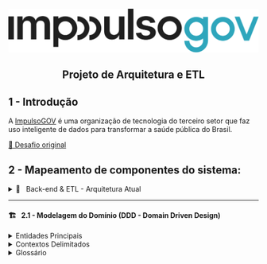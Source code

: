 <div align="center">
  <p>
    <img src="docs/logo.png" alt="ImpulsoGOV" width="550px" />
    <h2>Projeto de Arquitetura e ETL</h2>
  </p>
</div>

## 1 - Introdução

A [ImpulsoGOV](https://www.impulsogov.org/) é uma organização de tecnologia do terceiro setor que faz uso inteligente de dados para transformar a saúde pública do Brasil.

[🎯 Desafio original](https://impulsogov.notion.site/Case-CTO-885231d00e494dc5bd2332f1053d3cbd)

## 2 - Mapeamento de componentes do sistema:

<details>
  <summary>
    🔧 &nbsp; Back-end & ETL - Arquitetura Atual</a>
  </summary>

- **Linguagem:** `Python`
- **Framework:** `FastAPI`

### Processo de ETL:

- O `transmissor` atual é um `conector do Postgres` aplicado ao banco de dados do município.
- `Conexão direta` entre o `transmissor` e o `banco de dados analítico` da ImpulsoGov.
- Uma `procedure` no `banco do município` executa `consultas` em tabelas locais e `insere` os resultados no banco de dados analítico.

### Banco do Município:

- Propriedade e gestão pertencentes ao próprio município.
- - Localizado em servidores locais ou em nuvem.
- - Variações na presença de pessoal de TI.
- Todos os municípios possuem um banco `padrão acoplado` ao `PEC (Software do SUS)`, resultando em uma modelagem consistente.

### Rotina de Transmissão:

- `Diariamente`, no início da manhã, iniciam-se os processos de transmissão.
- - Geralmente, no início da tarde, todos os dados do dia são recebidos.
- A instalação do transmissor é de responsabilidade da ImpulsoGov.

</details>

---

#### 🏗️ &nbsp; 2.1 - Modelagem do Domínio (DDD - Domain Driven Design)

<details>
  <summary>
    Entidades Principais
  </summary>
&nbsp;

| Entidades Principais | Definições                                                                                                                                                   |
| -------------------- | ------------------------------------------------------------------------------------------------------------------------------------------------------------ |
| ImpulsoGov           | Responsável pela lógica de aplicação, incluindo o Backend (Python com FastAPI), Processo de ETL, Rotina de Transmissão e Instalação do Transmissor.          |
|                      | `Agregados`: Backend (Python, FastAPI), Processo de ETL (Transmissor, Banco do Município, Rotina de Transmissão), Banco do Município, Rotina de Transmissão. |
|                      | `Objetos de Valor`: Conexão Direta, Procedure no Banco do Município, Modelagem Consistente.                                                                  |

</details>

<details>
  <summary>
    Contextos Delimitados
  </summary>
&nbsp;

| Contextos Delimitados | Definições                                                                                                                                                                   |
| --------------------- | ---------------------------------------------------------------------------------------------------------------------------------------------------------------------------- |
| ImpulsoGov            | Desenvolvimento do `Backend` em `Python` com `FastAPI`, Processo de `ETL` (Extração, Transformação e Carregamento), Rotina de `Transmissão` e `Instalação` do `Transmissor`. |
| Banco do Município    | Gerencia propriedade, localização e variações de pessoal de TI nos bancos municipais.                                                                                        |
| Rotina de Transmissão | Define os processos `diários` de `transmissão` de dados.                                                                                                                     |

</details>

<details>
  <summary>
    Glossário
  </summary>
&nbsp;

|     | **Termo Técnico**                   | **Explicação Técnica**                                                                              | **Contexto ImpulsoGov**                                                                              |
| --- | ----------------------------------- | --------------------------------------------------------------------------------------------------- | ---------------------------------------------------------------------------------------------------- |
| 🔍  | **Entidades**                       | Objetos identificáveis e fundamentais para o domínio, mantendo uma existência ao longo do tempo.    | A `Entidade Backend` é central no sistema.                                                           |
| 🔄  | **Agregados**                       | Agrupamentos de entidades e objetos de valor para garantir consistência no domínio.                 | O `Processo de ETL` é um agregado com `Transmissor`, `Banco do Município` e `Rotina de Transmissão`. |
| 📦  | **Objetos de Valor**                | Objetos sem identidade própria, definidos por atributos, trazendo valor pela composição.            | Exemplo de objeto de valor é a `Conexão Direta`.                                                     |
| 🌐  | **Contextos Delimitados**           | Áreas do domínio com regras específicas, onde termos têm significados isolados.                     | Dentro do `Banco do Município`, estabelecemos nossas próprias regras.                                |
| 💻  | **Backend**                         | Lógica de aplicação, processamento de dados e interação com o usuário.                              | Nosso `Backend` é desenvolvido em `Python` com `FastAPI`.                                            |
| 🔄  | **Processo de ETL**                 | Atividades de Extração, Transformação e Carregamento de dados entre sistemas ou bancos de dados.    | O `Transmissor` é crucial no `Processo de ETL`.                                                      |
| 📡  | **Transmissor (Postgres)**          | Componente que extrai dados de um banco PostgreSQL e os transmite para outro local.                 | O `Transmissor` conecta o `Banco do Município` ao `Banco Analítico`.                                 |
| 🔄  | **Procedure no Banco do Município** | Rotina armazenada no banco de dados que executa consultas e insere resultados.                      | As `Procedures` no `Banco do Município` manipulam dados no `Banco Analítico`.                        |
| 🏗️  | **Modelagem Consistente**           | Abordagem para manter um padrão uniforme na estrutura e design dos dados.                           | Garantimos uma `Modelagem Consistente` em todos os `Bancos do Município`.                            |
| 🔗  | **Conexão Direta**                  | Estabelecimento de uma ligação direta entre dois componentes para transferência eficiente de dados. | A `Conexão Direta` entre o `Transmissor` e os `Bancos` garante transferência eficiente.              |

</details>
